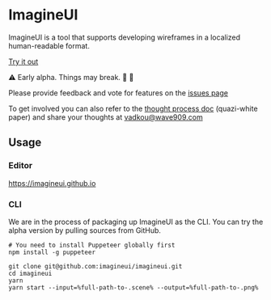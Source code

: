 # ImagineUI
ImagineUI is a tool that supports developing wireframes in a localized human-readable format.

[Try it out](https://imagineui.github.io)

:warning: Early alpha. Things may break. :wrench: :construction:

Please provide feedback and vote for features on the [issues page](https://github.com/imagineui/imagineui/issues)

To get involved you can also refer to the [thought process doc](https://imagineui.github.io/en/docs/grokking/thought-process/) (quazi-white paper) and share your thoughts at [vadkou@wave909.com](mailto:vadkou@wave909.com)

## Usage

### Editor
https://imagineui.github.io

### CLI
We are in the process of packaging up ImagineUI as the CLI. 
You can try the alpha version by pulling sources from GitHub.
```
# You need to install Puppeteer globally first
npm install -g puppeteer

git clone git@github.com:imagineui/imagineui.git
cd imagineui
yarn
yarn start --input=%full-path-to-.scene% --output=%full-path-to-.png%
```
